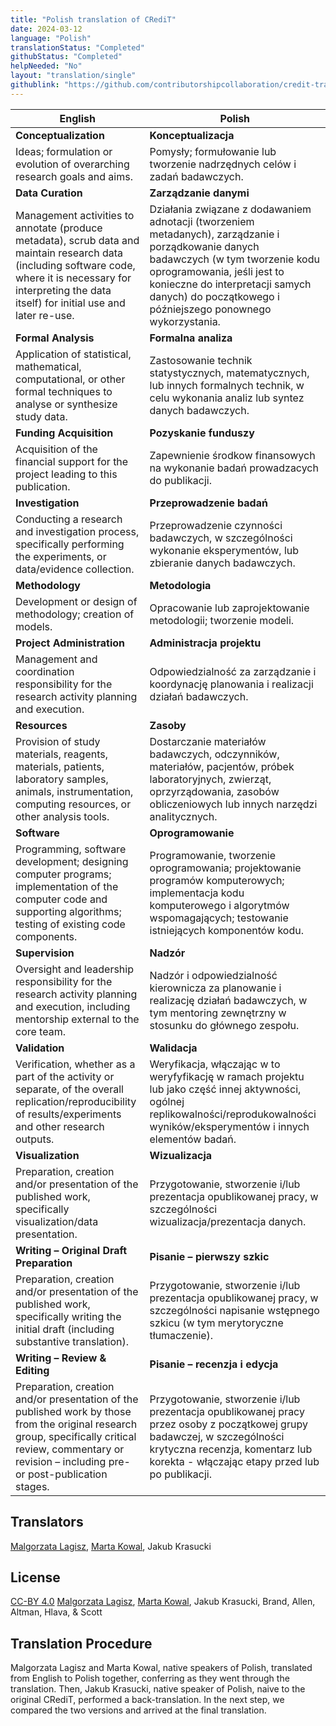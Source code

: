 ```yaml
---
title: "Polish translation of CRediT"
date: 2024-03-12
language: "Polish"
translationStatus: "Completed"
githubStatus: "Completed"
helpNeeded: "No"
layout: "translation/single"
githublink: "https://github.com/contributorshipcollaboration/credit-translation/blob/main/translations/credit_translation_pl.json"
---
```


| English | Polish |
| --- | --- |
| **Conceptualization** | **Konceptualizacja** |
| Ideas; formulation or evolution of overarching research goals and aims. | Pomysły; formułowanie lub tworzenie nadrzędnych celów i zadań badawczych. |
| **Data Curation** | **Zarządzanie danymi** |
| Management activities to annotate (produce metadata), scrub data and maintain research data (including software code, where it is necessary for interpreting the data itself) for initial use and later re-use. | Działania związane z dodawaniem adnotacji (tworzeniem metadanych), zarządzanie i porządkowanie danych badawczych (w tym tworzenie kodu oprogramowania, jeśli jest to konieczne do interpretacji samych danych) do początkowego i późniejszego ponownego wykorzystania. |
| **Formal Analysis** | **Formalna analiza** |
| Application of statistical, mathematical, computational, or other formal techniques to analyse or synthesize study data. | Zastosowanie technik statystycznych, matematycznych, lub innych formalnych technik, w celu wykonania analiz lub syntez danych badawczych. |
| **Funding Acquisition** | **Pozyskanie funduszy** |
| Acquisition of the financial support for the project leading to this publication. | Zapewnienie środkow finansowych na wykonanie badań prowadzacych do publikacji. |
| **Investigation** | **Przeprowadzenie badań** |
| Conducting a research and investigation process, specifically performing the experiments, or data/evidence collection. | Przeprowadzenie czynności badawczych, w szczególności wykonanie eksperymentów, lub zbieranie danych badawczych. |
| **Methodology** | **Metodologia** |
| Development or design of methodology; creation of models. | Opracowanie lub zaprojektowanie metodologii; tworzenie modeli. |
| **Project Administration** | **Administracja projektu** |
| Management and coordination responsibility for the research activity planning and execution. | Odpowiedzialność za zarządzanie i koordynację planowania i realizacji działań badawczych. |
| **Resources** | **Zasoby** |
| Provision of study materials, reagents, materials, patients, laboratory samples, animals, instrumentation, computing resources, or other analysis tools. | Dostarczanie materiałów badawczych, odczynników, materiałów, pacjentów, próbek laboratoryjnych, zwierząt, oprzyrządowania, zasobów obliczeniowych lub innych narzędzi analitycznych. |
| **Software** | **Oprogramowanie** |
| Programming, software development; designing computer programs; implementation of the computer code and supporting algorithms; testing of existing code components. | Programowanie, tworzenie oprogramowania; projektowanie programów komputerowych; implementacja kodu komputerowego i algorytmów wspomagających; testowanie istniejących komponentów kodu. |
| **Supervision** | **Nadzór** |
| Oversight and leadership responsibility for the research activity planning and execution, including mentorship external to the core team. | Nadzór i odpowiedzialność kierownicza za planowanie i realizację działań badawczych, w tym mentoring zewnętrzny w stosunku do głównego zespołu. |
| **Validation** | **Walidacja** |
| Verification, whether as a part of the activity or separate, of the overall replication/reproducibility of results/experiments and other research outputs. | Weryfikacja, włączając w to weryfyfikację w ramach projektu lub jako część innej aktywności, ogólnej replikowalności/reprodukowalności wyników/eksperymentów i innych elementów badań. |
| **Visualization** | **Wizualizacja** |
| Preparation, creation and/or presentation of the published work, specifically visualization/data presentation. | Przygotowanie, stworzenie i/lub prezentacja opublikowanej pracy, w szczególności wizualizacja/prezentacja danych. |
| **Writing – Original Draft Preparation** | **Pisanie – pierwszy szkic** |
| Preparation, creation and/or presentation of the published work, specifically writing the initial draft (including substantive translation). | Przygotowanie, stworzenie i/lub prezentacja opublikowanej pracy, w szczególności napisanie wstępnego szkicu (w tym merytoryczne tłumaczenie). |
| **Writing – Review & Editing** | **Pisanie – recenzja i edycja** |
| Preparation, creation and/or presentation of the published work by those from the original research group, specifically critical review, commentary or revision – including pre- or post-publication stages. | Przygotowanie, stworzenie i/lub prezentacja opublikowanej pracy przez osoby z początkowej grupy badawczej, w szczególności krytyczna recenzja, komentarz lub korekta - włączając etapy przed lub po publikacji. |

## Translators

[Malgorzata  Lagisz](https://orcid.org/https://orcid.org/0000-0002-3993-6127), [Marta  Kowal](https://orcid.org/https://orcid.org/0000-0001-9050-1471), Jakub  Krasucki


## License

[CC-BY 4.0](https://creativecommons.org/licenses/by/4.0/) [Malgorzata  Lagisz](https://orcid.org/https://orcid.org/0000-0002-3993-6127), [Marta  Kowal](https://orcid.org/https://orcid.org/0000-0001-9050-1471), Jakub  Krasucki, Brand, Allen, Altman, Hlava, & Scott
## Translation Procedure

Malgorzata Lagisz and Marta Kowal, native speakers of Polish, translated from English to Polish together, conferring as they went through the translation. Then, Jakub Krasucki, native speaker of Polish, naive to the original CRediT, performed a back-translation. In the next step, we compared the two versions and arrived at the final translation.

